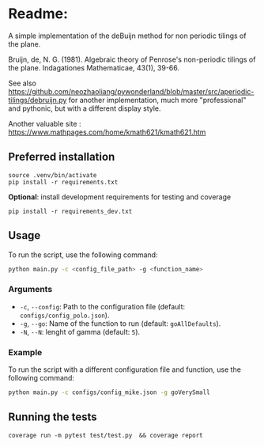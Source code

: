 # Readme:
A simple implementation of the deBuijn method for non periodic tilings of the plane.

Bruijn, de, N. G. (1981). Algebraic theory of Penrose's non-periodic tilings of the plane.
Indagationes Mathematicae, 43(1), 39-66.

See also
  https://github.com/neozhaoliang/pywonderland/blob/master/src/aperiodic-tilings/debruijn.py
  for another implementation, much more "professional" and pythonic,
  but with a different display style.

 Another valuable site : https://www.mathpages.com/home/kmath621/kmath621.htm


## Preferred installation 

```
source .venv/bin/activate
pip install -r requirements.txt
```

**Optional**: install development requirements for testing and coverage

```
pip install -r requirements_dev.txt 
```

## Usage

To run the script, use the following command:

```sh
python main.py -c <config_file_path> -g <function_name>
```

### Arguments
- `-c`, `--config`: Path to the configuration file (default: `configs/config_polo.json`).
- `-g`, `--go`: Name of the function to run (default: `goAllDefaults`).
- `-N`, `--N`: lenght of gamma (default: `5`).

### Example

To run the script with a different configuration file and function, use the following command:

```sh
python main.py -c configs/config_mike.json -g goVerySmall
```

## Running the tests

```
coverage run -m pytest test/test.py  && coverage report
```